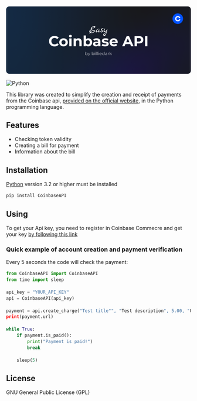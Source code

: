 [![N|Solid](https://github.com/billiedark/coinbaseapi/blob/main/Coinbase.png?raw=true)](https://github.com/billiedark)

![Python](https://img.shields.io/badge/-Python-0a0a0a?style=for-the-badge&logo=python&logoColor=24e387)

This library was created to simplify the creation and receipt of payments from the Coinbase api, [provided on the official website](https://docs.cloud.coinbase.com/commerce/docs), in the Python programming language.  


## Features

- Checking token validity  
- Creating a bill for payment  
- Information about the bill  


## Installation 

[Python](https://www.python.org/) version 3.2 or higher must be installed  

```cmd
pip install CoinbaseAPI
```

## Using 
To get your Api key, you need to register in Coinbase Commecre and get your key [by following this link](https://beta.commerce.coinbase.com/settings/security)  

### Quick example of account creation and payment verification  
Every 5 seconds the code will check the payment:  
``` python
from CoinbaseAPI import CoinbaseAPI
from time import sleep

api_key = "YOUR_API_KEY"
api = CoinbaseAPI(api_key)

payment = api.create_charge("Test title"", "Test description", 5.00, "USD")
print(payment.url)

while True:
    if payment.is_paid():
        print("Payment is paid!")
        break

    sleep(5)
```

## License  

GNU General Public License (GPL)  
